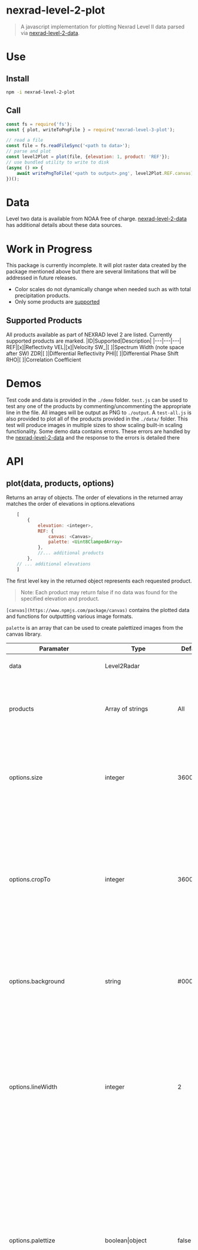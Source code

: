 # nexrad-level-2-plot

> A javascript implementation for plotting Nexrad Level II data parsed via [nexrad-level-2-data](https://github.com/netbymatt/nexrad-level-2-data/).

# Use
## Install
```bash
npm -i nexrad-level-2-plot
```

## Call
```javascript
const fs = require('fs');
const { plot, writeToPngFile } = require('nexrad-level-3-plot');

// read a file
const file = fs.readFileSync('<path to data>');
// parse and plot
const level2Plot = plot(file, {elevation: 1, product: 'REF'});
// use bundled utility to write to disk
(async () => {
	await writePngToFile('<path to output>.png', level2Plot.REF.canvas);
})();
```
# Data
Level two data is available from NOAA free of charge. [nexrad-level-2-data](https://github.com/netbymatt/nexrad-level-2-data/#background-information) has additional details about these data sources.

# Work in Progress
This package is currently incomplete. It will plot raster data created by the package mentioned above but there are several limitations that will be addressed in future releases.
- Color scales do not dynamically change when needed such as with total precipitation products.
- Only some products are [supported](#supported-products)

## Supported Products
All products available as part of NEXRAD level 2 are listed. Currently supported products are marked.
|ID|Supported|Description|
|---|---|---|
REF|[x]|Reflectivity
VEL|[x]|Velocity
SW_|[ ]|Spectrum Width (note space after SW)
ZDR|[ ]|Differential Reflectivity
PHI|[ ]|Differential Phase Shift
RHO|[ ]|Correlation Coefficient

# Demos
Test code and data is provided in the `./demo` folder. `test.js` can be used to test any one of the products by commenting/uncommenting the appropriate line in the file. All images will be output as PNG to `./output`. A `test-all.js` is also provided to plot all of the products provided in the `./data/` folder. This test will produce images in multiple sizes to show scaling built-in scaling functionality. Some demo data contains errors. These errors are handled by the [nexrad-level-2-data](https://github.com/netbymatt/nexrad-level-2-data/) and the response to the errors is detailed there

# API

## plot(data, products, options)
Returns an array of objects. The order of elevations in the returned array matches the order of elevations in options.elevations
``` javascript
	[
		{
			elevation: <integer>,
			REF: {
				canvas: <Canvas>,
				palette: <Uint8ClampedArray>
			},
			//... additional products
		},
	// ... additional elevations
	]
```
The first level key in the returned object represents each requested product.
> Note: Each product may return false if no data was found for the specified elevation and product.

```[canvas](https://www.npmjs.com/package/canvas)``` contains the plotted data and functions for outputtting various image formats.

```palette``` is an array that can be used to create palettized images from the canvas library.

|Paramater|Type|Default|Description|
|---|---|---|---|
data|Level2Radar||Output from [nexrad-level-2-data](https://github.com/netbymatt/nexrad-level-2-data/).
products|Array of strings|All|Individual strings as shown in supported products to specify the products to be plotted.
options.size|integer|3600|1 to 3600. Size of the x and y axis in pixels. The image must be square so only a single integer is needed. See [downsampling](#downsampling)
options.cropTo|integer|3600|1 to 3600. After scaling and downsampling as described above crop the resulting plot to the size specified. Internally, the image is actually drawn at the cropped size to save on processing time.
options.background|string|#000000|Background color of the image. This can be transparent by using #RGBA notation. See [ctx.fillStyle](https://developer.mozilla.org/en-US/docs/Web/API/CanvasRenderingContext2D/fillStyle) for more information.
options.lineWidth|integer|2|The raster image is created by drawing several arcs at the locations and colors specified in the data file. When scaling down you may get a better looking image by adjusting this value to something large than the default.
options.palettize|boolean\|object|false|After drawing the image convert the image from RGBA to a palettized image. When true the same palette as the product is used. Additional options are described in [palettizing](#palettizing). This can significantly reduce the size of the resulting image with minimal loss of clarity.
options.elevations|undefined\|integer\|Array of integers|undefined|The specific elevations to plot. If undefined (default) all available elevations will be plotted. If an integer is provided a single elevation will be plotted with all the selected ```products```. If an array of integers are provided each ```products``` in each elevation will be plotted. Note that when a product and elevation combination do not exist the returned object will have false in the missing location. This is common where elevation 1 will have reflectivity data and elevation 2 (altough at the same angle as elevation 1) will contain velocity data.
options.usePreferredWaveforms|boolean|true|Waveform types of 1, 2, 3, 4 and 5 are produced by the radar. Type 1 is typically exclusive to reflectivity, Type 2 is typically exclusive to velocity however it also produces reflectivity data. Types 3, 4 and 5 all produce both velocity and reflectivity. When set to true type 1 waveforms will not plot velocity data, and type 2 waveforms will not plot reflectivity data. If you must see all information set this to false.

### Downsampling
A full size plot is 3600 x 3600 pixels. This corresponds to the maximum range of the radar 460km (~250 mi) * maximum resolution 0.25 mi/bin * 2 (east and west side of radar).

options.size < 3600 will internally scale the image to the selected size. The scaling algorithm is specific to radar data and returns the maximum value over the range of bins that are combined due to the scaling factor. This ensures that maximum reflectivity or maximum velocity are preserved during the scaling process. Using an image scaling package is not preferred in this case as the scaling algorithm used my mask important data.

options.size > 3600 is invalid as this would cause data to be interpolated and would not be a true representation of the data returned by the radar. If you need this functionality it's recommended to use an image scaling package such as [jimp](https://www.npmjs.com/package/jimp) or [gm](https://www.npmjs.com/package/gm) on the Canvas returned by plot() which will also be much faster than the drawing methods used for a radar plot.

### Palettizing
>If used with [plotAndData()](#plotanddatafile-options) both the original image and the palettized image will be returned if used with [plot()](#plotfile-options) only the palettized image will be returned.

Plotting what is essentially polar data (raw radar data) to a cartesean coordinate system (raster image) causes some artifacts as the arcs drawn by the raster data do not align exactly with the grid of pixels in the raster image. The plotting algorithm approximates the arc by using colors between the palette specificed color and background color to "partially" shade the pixels that are not fully consumed by the arc.

This process makes use of the RGBA color space with either 3 or 4 bytes per pixel. From the standpoint of representing radar data in an image this is very inefficient use of space as typically 16 or 32 colors (> 1 byte) is necessary to show the data in it's original format. This RGBA image also does not lend itself well to PNG compression which is lossless.

Palettizing introduces a compromise between image size and compresability. After the initial image is drawn the palettizing algorithm can then re-process the RGBA image and force all pixels to be one of the original color values specificed in the product's palette (options.palettize = true, the default). It can also generate an optimized palette that uses a set number of steps between the colors in the palette and the background color with a maximum generated palette size of 256 colors (options.palettize.generate = <steps>). Finally a custom palette can be provided in the form of [r1,g1,b1,r2,g2,b2,...] alpha values will be generated automatically.

A look-up table is created and cached as part of the palettization process speeding up additional calls the the palettizing function. The cache is specific to the product and options provided.

#### Palettization options (options.palettize.\<parameter>)
Parameter|Type|Default|Description
|--|--|--|--|
generate|integer|0|Generate a palette by creating a number of steps between the background color and each color provided the the product data. There is a hard limit of 256 colors in the palette due to the PNG specification. For example a 16-color original palette with generate = 4 would produce a palette of 64 colors (4 versions of each of the original 16 colors).
palette|array|\<from product>|If not provided the palette provided by the palette is used. If use the array should be in the format [r1,g1,b1,a1,r2,g2,b2,a2,...]. The generate option will operate on this array if it is provided. Set generate to 0 to keep the provided palette from being altered.

## writePngToFile(fileName, data)
Returns a Promise which resolves to the written file name.
Writes a PNG file to disk. Provided as a convenience function for production and testing.
|Paramater|Type|Description|
|---|---|---|
fileName|string|A file name or path used by [fs.createWriteStream()](https://nodejs.org/api/fs.html#fs_fs_createwritestream_path_options).
data|{canvas[palette]}|Typically the output of [plot()](#plotfile-options).\<product type>.

# Notable and breaking changes

## v2.5.0 Notable, 300km range now interperted correctly
Prior to this version, if the data had the ```super_res_control.300km``` flag set the resulting image would effectively be "zoomed in by 2x". Upon examing the results of this flag on the plot, reference plots and the ```gate_count``` values it was determined no scaling needed to be performed if this flag was present. Instead, the ```gate_count``` already reflects the additional data the flag indicates. This mainly affects VEL plots and some REF plots at higher elevations, depending on the VCP the radar is using.

## v2.0.0 Breaking, returns an array of objects
Previously, a single elevation would be plotted by the routine. The elevation was selected by ```options.elevation```. ```options.elevation``` has been renamed to ```options.elevations``` and will still take a single integer as an input, but in this configuration an array is still returned. The simplest way to return to the functionality of v1.1.0 is ```plot(data,products,{elevation: <integer>})[0]``` which will return only the first object in the array.

```options.elevations``` defaults to all the elevations in the provided file. This may not be the desired behavior, and will take significantly longer to plot if you do not need all of the data provided. You can query ```data.listElevations()``` to return an array of available elevations. The result can be passed directly to options.elevations or further processed to only select interesting elevations before calling ```plot()```. Additional details of ```options.elevations``` are provided above.

## v1.1.0 Notable, RRLE pre-processing
Testing and monitoring of this package in production showed that drawing each 0.5&deg; or 1.0&deg; arc as part of the plotting process was very time-expensive. Drawing a wider arc when adjacent radials had the same color at this position was significantly faster than drawing the two separate arcs.

Implementing this solution which I am calling Radial Run Length Encoding, as it spans several radials, required significant reworking of the plotting engine and resulted in much more modular code. Four pre-process routines are now run on the radar data before plotting. The first three: Downsample, FilterProduct and IndexProduct were all part of the previous version but have been extracted from the main algorithm and placed into their own modules. After each of these three modules were implemented tests were run to show that the image generated was identical to v1.0.0. The addition of the rrle pre-processing module does change the output image slightly, but these visual changes are in the level of the artifacts that are inevitable due to the polar-to-raster conversion detailed in [Palletizing](#palettizing).

# Acknowledgements
The code for this project is based upon:
- [Unidata](https://github.com/Unidata/thredds/blob/master/cdm/src/main/java/ucar/nc2/iosp/nexrad2/)
- [nexrad-radar-data](https://github.com/bartholomew91/nexrad-radar-data)
- And my own fork of the above [netbymatt/nexrad-level-2-data](https://github.com/netbymatt/nexrad-level-2-data)